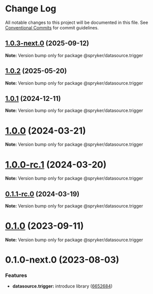 # Change Log

All notable changes to this project will be documented in this file.
See [Conventional Commits](https://conventionalcommits.org) for commit guidelines.

## [1.0.3-next.0](http://172.31.0.22:9292/spryker-internal-ci/ui-components/compare/@spryker/datasource.trigger@1.0.2...@spryker/datasource.trigger@1.0.3-next.0) (2025-09-12)

**Note:** Version bump only for package @spryker/datasource.trigger





## [1.0.2](http://172.31.0.22:9292/spryker-internal-ci/ui-components/compare/@spryker/datasource.trigger@1.0.1...@spryker/datasource.trigger@1.0.2) (2025-05-20)

**Note:** Version bump only for package @spryker/datasource.trigger





## [1.0.1](http://172.31.0.22:9292/spryker-internal-ci/ui-components/compare/@spryker/datasource.trigger@1.0.0...@spryker/datasource.trigger@1.0.1) (2024-12-11)

**Note:** Version bump only for package @spryker/datasource.trigger





# [1.0.0](https://github.com/spryker/ui-components/compare/@spryker/datasource.trigger@1.0.0-rc.1...@spryker/datasource.trigger@1.0.0) (2024-03-21)

**Note:** Version bump only for package @spryker/datasource.trigger





# [1.0.0-rc.1](https://github.com/spryker/ui-components/compare/@spryker/datasource.trigger@0.1.1-rc.0...@spryker/datasource.trigger@1.0.0-rc.1) (2024-03-20)

**Note:** Version bump only for package @spryker/datasource.trigger





## [0.1.1-rc.0](https://github.com/spryker/ui-components/compare/@spryker/datasource.trigger@0.1.0...@spryker/datasource.trigger@0.1.1-rc.0) (2024-03-19)

**Note:** Version bump only for package @spryker/datasource.trigger





# [0.1.0](https://github.com/spryker/ui-components/compare/@spryker/datasource.trigger@0.1.0-next.0...@spryker/datasource.trigger@0.1.0) (2023-09-11)

**Note:** Version bump only for package @spryker/datasource.trigger





# 0.1.0-next.0 (2023-08-03)


### Features

* **datasource.trigger:** introduce library ([6652684](https://github.com/spryker/ui-components/commit/6652684b847edf63b561e83f8552076554897e2e))
